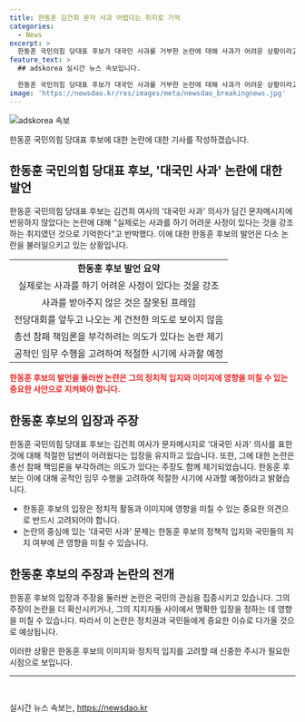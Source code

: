 ```yaml
---
title: 한동훈 김건희 문자 사과 어렵다는 취지로 기억
categories:
  - News
excerpt: >
  한동훈 국민의힘 당대표 후보가 대국민 사과를 거부한 논란에 대해 사과가 어려운 상황이라고 주장하며 반박했다. 이에 대해 많은 비난이 쏟아졌는데, 후보는 사과를 받아들이지 않았다는 것은 건전한 의도로 보이지 않는다고 말했다. 그러나 논란은 후보가 총선 참패 책임론을 피하기 위한 발언으로 번지고 있다. 후보는 사과를 할 수 없다는 입장은 명확하지 않느냐며 어떤 답을 드려도 오해와 분란의 소지가 있을 것이라 주장했다.
feature_text: >
  ## adskorea 실시간 뉴스 속보입니다.

  한동훈 국민의힘 당대표 후보가 대국민 사과를 거부한 논란에 대해 사과가 어려운 상황이라고 주장하며 반박했다. 이에 대해 많은 비난이 쏟아졌는데, 후보는 사과를 받아들이지 않았다는 것은 건전한 의도로 보이지 않는다고 말했다. 그러나 논란은 후보가 총선 참패 책임론을 피하기 위한 발언으로 번지고 있다. 후보는 사과를 할 수 없다는 입장은 명확하지 않느냐며 어떤 답을 드려도 오해와 분란의 소지가 있을 것이라 주장했다.
image: 'https://newsdao.kr/res/images/meta/newsdao_breakingnews.jpg'
---
```


<p><img src="https://newsdao.kr/res/images/meta/newsdao_breakingnews.jpg" alt="adskorea 속보" /></p>

<p>한동훈 국민의힘 당대표 후보에 대한 논란에 대한 기사를 작성하겠습니다.</p>

<h2 data-ke-size="size26">한동훈 국민의힘 당대표 후보, '대국민 사과' 논란에 대한 발언</h2>

<p data-ke-size="size16">한동훈 국민의힘 당대표 후보는 김건희 여사의 '대국민 사과' 의사가 담긴 문자메시지에 반응하지 않았다는 논란에 대해 "실제로는 사과를 하기 어려운 사정이 있다는 것을 강조하는 취지였던 것으로 기억한다"고 반박했다. 이에 대한 한동훈 후보의 발언은 다소 논란을 불러일으키고 있는 상황입니다.</p>

<table>
  <tr>
    <td style="text-align: center; height: 17px;"><b>한동훈 후보 발언 요약</td>
  </tr>
  <tr>
    <td style="text-align: center; height: 17px;">실제로는 사과를 하기 어려운 사정이 있다는 것을 강조</td>
  </tr>
  <tr>
    <td style="text-align: center; height: 17px;">사과를 받아주지 않은 것은 잘못된 프레임</td>
  </tr>
  <tr>
    <td style="text-align: center; height: 17px;">전당대회를 앞두고 나오는 게 건전한 의도로 보이지 않음</td>
  </tr>
  <tr>
    <td style="text-align: center; height: 17px;">총선 참패 책임론을 부각하려는 의도가 있다는 논란 제기</td>
  </tr>
  <tr>
    <td style="text-align: center; height: 17px;">공적인 임무 수행을 고려하여 적절한 시기에 사과할 예정</td>
  </tr>
</table>

<p><b><span style="color: #ee2323;">한동훈 후보의 발언을 둘러싼 논란은 그의 정치적 입지와 이미지에 영향을 미칠 수 있는 중요한 사안으로 지켜봐야 합니다.</span></b></p>

<h2 data-ke-size="size26">한동훈 후보의 입장과 주장</h2>

<p data-ke-size="size16">한동훈 국민의힘 당대표 후보는 김건희 여사가 문자메시지로 '대국민 사과' 의사를 표한 것에 대해 적절한 답변이 어려웠다는 입장을 유지하고 있습니다. 또한, 그에 대한 논란은 총선 참패 책임론을 부각하려는 의도가 있다는 주장도 함께 제기되었습니다. 한동훈 후보는 이에 대해 공적인 임무 수행을 고려하여 적절한 시기에 사과할 예정이라고 밝혔습니다.</p>

<ul>
  <li>한동훈 후보의 입장은 정치적 활동과 이미지에 영향을 미칠 수 있는 중요한 의견으로 반드시 고려되어야 합니다.</li>
  <li>논란의 중심에 있는 '대국민 사과' 문제는 한동훈 후보의 정책적 입지와 국민들의 지지 여부에 큰 영향을 미칠 수 있습니다.</li>
</ul>

<h2 data-ke-size="size26">한동훈 후보의 주장과 논란의 전개</h2>

<p data-ke-size="size16">한동훈 후보의 입장과 주장을 둘러싼 논란은 국민의 관심을 집중시키고 있습니다. 그의 주장이 논란을 더 확산시키거나, 그의 지지자들 사이에서 명확한 입장을 정하는 데 영향을 미칠 수 있습니다. 따라서 이 논란은 정치권과 국민들에게 중요한 이슈로 다가올 것으로 예상됩니다.</p>

<p data-ke-size="size16">이러한 상황은 한동훈 후보의 이미지와 정치적 입지를 고려할 때 신중한 주시가 필요한 시점으로 보입니다.</p>

<hr>

<p data-ke-size="size16">&nbsp;</p>
실시간 뉴스 속보는, <a href="https://newsdao.kr" rel="dofollow">https://newsdao.kr</a>



